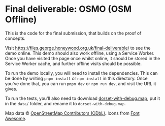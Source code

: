 # Final deliverable: OSMO (OSM Offline)

This is the code for the final submission, that builds on the proof of concepts.

Visit https://files.george.honeywood.org.uk/final-deliverable/ to see the demo online. This demo should also work offline, using a Service Worker. Once you have visited the page once whilst online, it should be stored in the Service Worker cache, and further offline visits should be possible.

To run the demo locally, you will need to install the dependencies. This can be done by writing `pnpm install` or `npm install` in this directory. Once you've done that, you can run `pnpm dev` or `npm run dev`, and visit the URL it gives.

To run the tests, you'll also need to download [dorset-with-debug.map](https://files.george.honeywood.org.uk/2022-11-16-dorset-with-debug.map), put it in the `data/` folder, and rename it to `dorset-with-debug.map`.

Map data © [OpenStreetMap Contributors (ODbL)](https://www.openstreetmap.org/copyright). Icons from [Font Awesome](https://fontawesome.com/).

